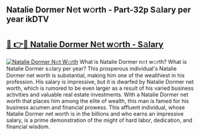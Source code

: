 ## Natalie Dormer N𝚎t w𝚘rth - Part-32p S𝚊lary per year ikDTV

# <h2><a href="http://gc3b2f.nevu.top/?p=Natalie+Dormer">🔗 👉🔴 Natalie Dormer N𝚎t w𝚘rth - S𝚊lary</a></h2>

[![Natalie Dormer N𝚎t W𝚘rth](https://i.imgur.com/Oavwk0R.jpeg)](http://gc3b2f.nevu.top/?p=Natalie+Dormer)
What is Natalie Dormer n𝚎t w𝚘rth? What is Natalie Dormer s𝚊lary per year?
This prosperous individual's Natalie Dormer net worth is substantial, making him one of the wealthiest in his profession. His salary is impressive, but it is dwarfed by Natalie Dormer net worth, which is rumored to be even larger as a result of his varied business activities and valuable real estate investments. With a Natalie Dormer net worth that places him among the elite of wealth, this man is famed for his business acumen and financial prowess. This affluent individual, whose Natalie Dormer net worth is in the billions and who earns an impressive salary, is a prime demonstration of the might of hard labor, dedication, and financial wisdom.

